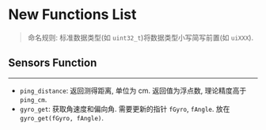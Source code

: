 # New Functions List

> 命名规则: 标准数据类型(如 `uint32_t`)将数据类型小写简写前置(如 `uiXXX`).

## Sensors Function

---

- `ping_distance`: 返回测得距离, 单位为 cm. 返回值为浮点数, 理论精度高于 `ping_cm`.
- `gyro_get`: 获取角速度和偏向角. 需要更新的指针 `fGyro`, `fAngle`. 放在 `gyro_get(fGyro, fAngle)`.
